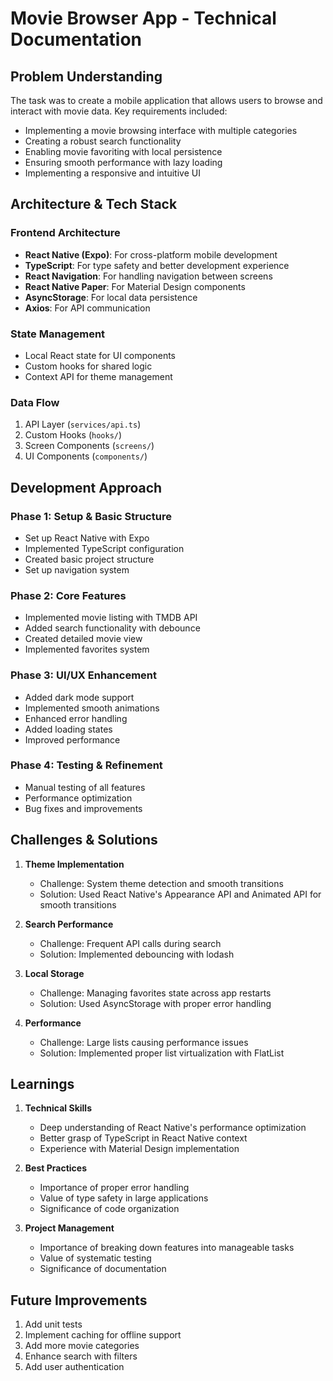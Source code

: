 # Movie Browser App - Technical Documentation

## Problem Understanding
The task was to create a mobile application that allows users to browse and interact with movie data. Key requirements included:
- Implementing a movie browsing interface with multiple categories
- Creating a robust search functionality
- Enabling movie favoriting with local persistence
- Ensuring smooth performance with lazy loading
- Implementing a responsive and intuitive UI

## Architecture & Tech Stack

### Frontend Architecture
- **React Native (Expo)**: For cross-platform mobile development
- **TypeScript**: For type safety and better development experience
- **React Navigation**: For handling navigation between screens
- **React Native Paper**: For Material Design components
- **AsyncStorage**: For local data persistence
- **Axios**: For API communication

### State Management
- Local React state for UI components
- Custom hooks for shared logic
- Context API for theme management

### Data Flow
1. API Layer (`services/api.ts`)
2. Custom Hooks (`hooks/`)
3. Screen Components (`screens/`)
4. UI Components (`components/`)

## Development Approach

### Phase 1: Setup & Basic Structure
- Set up React Native with Expo
- Implemented TypeScript configuration
- Created basic project structure
- Set up navigation system

### Phase 2: Core Features
- Implemented movie listing with TMDB API
- Added search functionality with debounce
- Created detailed movie view
- Implemented favorites system

### Phase 3: UI/UX Enhancement
- Added dark mode support
- Implemented smooth animations
- Enhanced error handling
- Added loading states
- Improved performance

### Phase 4: Testing & Refinement
- Manual testing of all features
- Performance optimization
- Bug fixes and improvements

## Challenges & Solutions

1. **Theme Implementation**
   - Challenge: System theme detection and smooth transitions
   - Solution: Used React Native's Appearance API and Animated API for smooth transitions

2. **Search Performance**
   - Challenge: Frequent API calls during search
   - Solution: Implemented debouncing with lodash

3. **Local Storage**
   - Challenge: Managing favorites state across app restarts
   - Solution: Used AsyncStorage with proper error handling

4. **Performance**
   - Challenge: Large lists causing performance issues
   - Solution: Implemented proper list virtualization with FlatList

## Learnings

1. **Technical Skills**
   - Deep understanding of React Native's performance optimization
   - Better grasp of TypeScript in React Native context
   - Experience with Material Design implementation

2. **Best Practices**
   - Importance of proper error handling
   - Value of type safety in large applications
   - Significance of code organization

3. **Project Management**
   - Importance of breaking down features into manageable tasks
   - Value of systematic testing
   - Significance of documentation

## Future Improvements
1. Add unit tests
2. Implement caching for offline support
3. Add more movie categories
4. Enhance search with filters
5. Add user authentication 